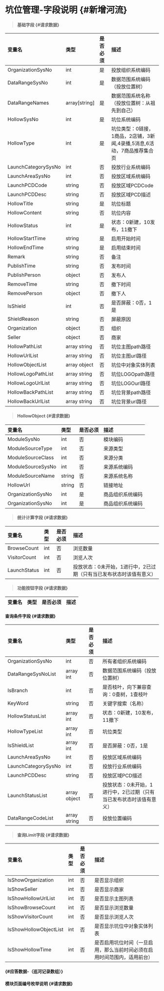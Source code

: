 # 坑位管理-字段说明 {#新增河流}

> #### 基础字段 {#请求数据}

| 变量名 | 类型 | 是否必须 | 描述 |
| :--- | :--- | :--- | :--- |
| OrganizationSysNo | int | 是 | 投放组织系统编码 |
| DataRangeSysNo | int | 是 | 数据范围系统编码（投放位置树） |
| DataRangeNames| array[string]| 是 | 数据范围系统名称（投放位置树：从祖先到自己） |
| HollowSysNo | int | 是 | 坑位系统编码 |
| HollowType | int | 是 | 坑位类型：0链接，1商品，2店铺，3新闻,4录播,5消息,6活动，7商品推荐集合页 |
| LaunchCategorySysNo | int | 否 | 投放行业系统编码 |
| LaunchAreaSysNo | int | 否 | 投放区域系统编码 |
| LaunchPCDCode | string | 否 | 投放区域PCDCode |
| LaunchPCDDesc | string | 否 | 投放区域PCD描述 |
| HollowTitle | string | 是 | 坑位标题 |
| HollowContent | string | 否 | 坑位内容 |
| HollowStatus | int | 是 | 状态：0新建，10发布，11撤下 |
| HollowStartTime | string | 是 | 启用开始时间 |
| HollowEndTime | string | 是 | 启用结束时间 |
| Remark | string | 否 | 备注 |
| PublishTime | string | 否 | 发布时间 |
| PublishPerson | object | 否 | 发布人 |
| RemoveTime | string | 否 | 撤下时间 |
| RemovePerson | object | 否 | 撤下人 |
| IsShield | int | 否 | 是否屏蔽：0否，1是 |
| ShieldReason | string | 否 | 屏蔽原因 |
| Organization | object | 否 | 组织 |
| Seller | object | 否 | 商家 |
| HollowPathList | array string | 否 | 坑位主图path路径 |
| HollowUrlList | array string | 否 | 坑位主图url路径 |
| HollowObjectList | array object | 否 | 坑位中对象实体列表 |
| HollowLogoPathList | array string | 否 | 坑位LOGOpath路径 |
| HollowLogoUrlList | array string | 否 | 坑位LOGOurl路径 |
| HollowBackPathList | array string | 否 | 坑位背景path路径 |
| HollowBackUrlList | array string | 否 | 坑位背景url路径 |






> #### HollowObject {#请求数据}

| 变量名 | 类型 | 是否必须 | 描述 |
| :--- | :--- | :--- | :--- |
| ModuleSysNo | int | 否 | 模块编码 |
| ModuleSourceType | int | 否 | 来源类型 |
| ModuleSourceClass | int | 否 | 来源分类 |
| ModuleSourceSysNo | int | 否 | 来源系统编码 |
| ModuleSourceName| string | 否 | 来源系统名称 |
| HollowUrl | string | 否 | 链接地址 |
| OrganizationSysNo | int | 是 | 商品组织系统编码 |
| OrganizationSysNo | int | 是 | 商品组织系统编码 |



> #### 统计计算字段 {#请求数据}

| 变量名 | 类型 | 是否必须 | 描述 |
| :--- | :--- | :--- | :--- |
| BrowseCount | int | 否 | 浏览数量 |
| VisitorCount | int | 否 | 浏览人次 |
| LaunchStatus | int | 否 | 投放状态：0未开始，1进行中，2已过期（只有当已发布状态时该值有意义） |

> #### 功能按钮字段 {#请求数据}

| 变量名 | 类型 | 是否必须 | 描述 |
| :--- | :--- | :--- | :--- |


#### 查询条件字段 {#请求数据}

| 变量名 | 类型 | 是否必须 | 描述 |
| :--- | :--- | :--- | :--- |
| OrganizationSysNo | int | 否 | 所有者组织系统编码 |
| DataRangeSysNoList | array int | 否 | 数据范围系统编码（投放位置树） |
| IsBranch | int | 否 | 是否枝叶，向下兼容查询：0查树，1查枝叶 |
| KeyWord | string | 否 | 关键字搜索（名称） |
| HollowStatusList | array int | 否 | 状态：0新建，10发布，11撤下 |
| HollowTypeList | array int | 否 | 坑位类型 |
| IsShieldList | array int | 否 | 是否屏蔽：0否，1是 |
| LaunchAreaSysNo | int | 否 | 投放区域系统编码 |
| LaunchCategorySysNo | int | 否 | 投放行业系统编码 |
| LaunchPCDDesc | string| 否 |投放区域PCD描述  |
| LaunchStatusList| array object | 否 |投放状态：0未开始，1进行中，2已过期（只有当已发布状态时该值有意义） |
|DataRangeCodeList| array string| 否 |投放位置编码 |


> #### 查询Limit字段 {#请求数据}

| 变量名 | 类型 | 是否必须 | 描述 |
| :--- | :--- | :--- | :--- |
| IsShowOrganization | int | 否 | 是否显示组织 |
| IsShowSeller | int | 否 | 是否显示商家 |
| IsShowHollowUrlList | int | 否 | 是否显示主图列表 |
| IsShowBrowseCount | int | 否 | 是否显示浏览数量 |
| IsShowVisitorCount | int | 否 | 是否显示浏览人次 |
| IsShowHollowObjectList | int | 否 | 是否显示坑位中对象实体列表 |
| IsShowHollowTime | int | 否 | 是否启用坑位时间（一旦启用，那么当前时间必须在启用时间范围内，适用前台） |

####  {#应答数据-（巡河记录数组）}

#### 模块页面编号枚举说明 {#请求数据}



